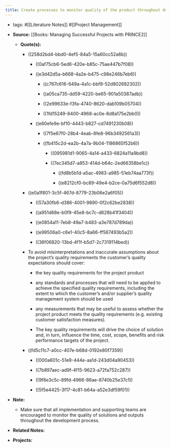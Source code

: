 ```yaml
---
title: Create processes to monitor quality of the product throughout development
---
```


- tags: #[[Literature Notes]] #[[Project Management]]

- **Source:** [[Books: Managing Successful Projects with PRINCE2]]
	 - **Quote(s):**
		 - ((258d2bd4-bbd0-4ef5-84a5-15a60cc52a6b))
			 - ((0af75cb6-5ed6-420e-b85c-75ae447b7f08))

			 - ((e3d42d5a-b668-4a2e-b475-c98e246b7eb6))
				 - ((c767c616-649a-4a1c-bbf8-52d802682302))

				 - ((a05ca735-dd59-4220-be65-901a50387adb))

				 - ((2e99633e-f3fa-4740-8620-dab109b05704))

				 - ((1fd15249-8400-4968-ac0e-8d8a175e2bb0))

			 - ((e60efe9e-bf10-4443-b827-cd7491230b08))
				 - ((7f5e67f0-28b4-4eab-8fe8-96b3492561a3))

				 - ((fb415c2d-ea2b-4a7a-9b04-1186865f52b6))
					 - ((095981d1-9065-4a14-a433-6824a11a9bd8))

					 - ((7ec345d7-a853-414d-b64c-2ed66358be1c))
						 - ((fd8b5b1d-a5ac-4983-a985-51eb74aa773f))

						 - ((e8212cf0-bc89-49e4-b2ce-0a75d6f552d8))

		 - ((e0a1f801-3c5f-467d-8779-23b06e2a6f05))
			 - ((57a30fb6-d386-4001-9890-0f2c62be2838))

			 - ((a951d68e-b0f9-45e8-bc7c-d628b41f3404))

			 - ((e0854a11-7eb8-49a7-b483-a3e787d789da))

			 - ((e99506a0-c6e1-40c5-8a66-ff567493b5a2))

			 - ((36f06820-13bd-4f1f-b5d7-2c7319114bed))

		 - To avoid misinterpretations and inaccurate assumptions about the project’s quality requirements the customer’s quality expectations should cover:
			 - the key quality requirements for the project product

			 - any standards and processes that will need to be applied to achieve the specified quality requirements, including the extent to which the customer’s and/or supplier’s quality management system should be used

			 - any measurements that may be useful to assess whether the project product meets the quality requirements (e.g. existing customer satisfaction measures).

			 - The key quality requirements will drive the choice of solution and, in turn, influence the time, cost, scope, benefits and risk performance targets of the project.

		 - ((fd5c11c7-a0cc-407e-b68d-0192e80f7359))
			 - ((000a601c-51e9-444e-aa1d-243d04a90453))

			 - ((7b897aec-ad9f-4f15-9623-a72fa752c287))

			 - ((9f8e3c5c-89fd-4966-86ae-8740b25e37c1))

			 - ((5f5e4425-3f17-4c81-b64a-a52e3df59f01))

- **Note:**
	 - Make sure that all implementation and supporting teams are encouraged to monitor the quality of solutions and outputs throughout the development process.

- **Related Notes:**

- **Projects:**

